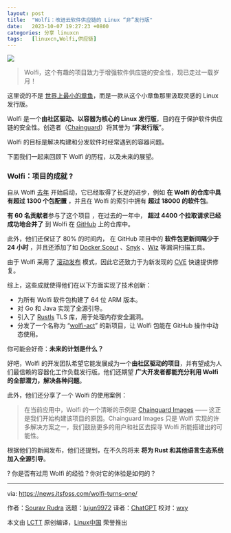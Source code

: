 ```yaml
---
layout: post
title:	"Wolfi：改进云软件供应链的 Linux “非”发行版"
date:	2023-10-07 19:27:23 +0800 
categories:	分享 linuxcn 
tags:	[linuxcn,Wolfi,供应链]
---
```



![](/Asserts/Images//attachment/album/202310/07/192722wdzz199535h4c983.jpg)



> 
> Wolfi，这个有趣的项目致力于增强软件供应链的安全性，现已走过一载岁月！
> 
> 
> 


这里说的不是 [世界上最小的章鱼](https://en.wikipedia.org/wiki/Octopus_wolfi)，而是一款从这个小章鱼那里汲取灵感的 Linux 发行版。


Wolfi 是一个**由社区驱动、以容器为核心的 Linux 发行版**，目的在于保护软件供应链的安全性。创造者（[Chainguard](https://www.chainguard.dev/)）将其誉为 “**非发行版**”。


Wolfi 的目标是解决构建和分发软件时经常遇到的容器问题。


下面我们一起来回顾下 Wolfi 的历程，以及未来的展望。


### Wolfi：项目的成就 ?


自从 Wolfi [去年](https://news.itsfoss.com/wolfi-linux-undistro/) 开始启动，它已经取得了长足的进步，例如 **在 Wolfi 的仓库中具有超过 1300 个包配置** ，并且在 Wolfi 的索引中拥有 **超过 18000 的软件包**。


**有 60 名贡献者**参与了这个项目 ，在过去的一年中， **超过 4400 个拉取请求已经成功地合并了** 到 Wolfi 在 [GitHub](https://github.com/wolfi-dev) 上的仓库中。


此外，他们还保证了 80% 的时间内， 在 GitHub 项目中的 **软件包更新间隔少于 24 小时** ，并且还添加了如 [Docker Scout](https://docs.docker.com/scout/) 、[Snyk](https://snyk.io/) 、[Wiz](https://www.wiz.io/) 等漏洞扫描工具。


由于 Wolfi 采用了 [滚动发布](https://itsfoss.com/rolling-release/) 模式，因此它还致力于为新发现的 [CVE](https://en.wikipedia.org/wiki/Common_Vulnerabilities_and_Exposures) 快速提供修复。


综上，这些成就使得他们在以下方面实现了技术创新：


* 为所有 Wolfi 软件包构建了 64 位 ARM 版本。
* 对 Go 和 Java 实现了全源引导。
* 引入了 [Rustls](https://github.com/rustls/rustls) TLS 库，用于处理内存安全漏洞。
* 分发了一个名称为 “[wolfi-act](https://github.com/wolfi-dev/wolfi-act)” 的新项目，让 Wolfi 包能在 GitHub 操作中动态使用。


你可能会好奇：**未来的计划是什么？**


好吧，Wolfi 的开发团队希望它能发展成为一个**由社区驱动的项目**，并有望成为人们最信赖的容器化工作负载发行版。他们还期望 **广大开发者都能充分利用 Wolfi 的全部潜力，解决各种问题**。


此外，他们还分享了一个 Wolfi 的使用案例：



> 
> 在当前应用中，Wolfi 的一个清晰的示例是 [Chainguard Images](https://www.chainguard.dev/chainguard-images) —— 这正是我们开始构建该项目的原因。Chainguard Images 只是 Wolfi 实现的许多解决方案之一，我们鼓励更多的用户和社区去探寻 Wolfi 所能搭建出的可能性。
> 
> 
> 


根据他们的新闻发布，他们还提到，在不久的将来 **将为 Rust 和其他语言生态系统加入全源引导**。


? 你是否有过用 Wolfi 的经验？你对它的体验是如何的？




---


via: <https://news.itsfoss.com/wolfi-turns-one/>


作者：[Sourav Rudra](https://news.itsfoss.com/author/sourav/) 选题：[lujun9972](https://github.com/lujun9972) 译者：[ChatGPT](https://linux.cn/lctt/ChatGPT) 校对：[wxy](https://github.com/wxy)


本文由 [LCTT](https://github.com/LCTT/TranslateProject) 原创编译，[Linux中国](https://linux.cn/) 荣誉推出
